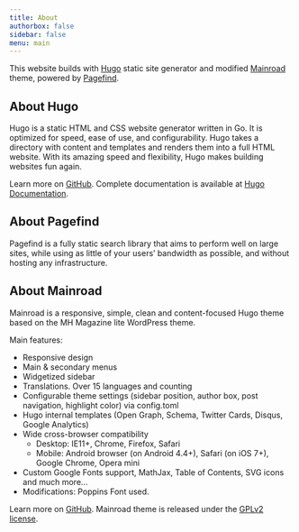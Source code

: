 ```yaml
---
title: About
authorbox: false
sidebar: false
menu: main
---
```


This website builds with [Hugo](https://gohugo.io/) static site generator and modified [Mainroad](https://github.com/vimux/mainroad) theme, powered by [Pagefind](https://pagefind.app).

## About Hugo

Hugo is a static HTML and CSS website generator written in Go. It is optimized for speed, ease of use, and
configurability. Hugo takes a directory with content and templates and renders them into a full HTML website. With its
amazing speed and flexibility, Hugo makes building websites fun again.

Learn more on [GitHub](https://github.com/gohugoio/hugo). Complete documentation is available at [Hugo Documentation](https://gohugo.io/getting-started/).

## About Pagefind

Pagefind is a fully static search library that aims to perform well on large sites, while using as little of your users’ bandwidth as possible, and without hosting any infrastructure.

## About Mainroad

Mainroad is a responsive, simple, clean and content-focused Hugo theme based on the MH Magazine lite WordPress theme.

Main features:

* Responsive design
* Main & secondary menus
* Widgetized sidebar
* Translations. Over 15 languages and counting
* Configurable theme settings (sidebar position, author box, post navigation, highlight color) via config.toml
* Hugo internal templates (Open Graph, Schema, Twitter Cards, Disqus, Google Analytics)
* Wide cross-browser compatibility
  * Desktop: IE11+, Chrome, Firefox, Safari
  * Mobile: Android browser (on Android 4.4+), Safari (on iOS 7+), Google Chrome, Opera mini
* Custom Google Fonts support, MathJax, Table of Contents, SVG icons and much more…
* Modifications: Poppins Font used.

Learn more on [GitHub](https://github.com/vimux/mainroad). Mainroad theme is released under the [GPLv2 license](https://github.com/vimux/mainroad/blob/master/LICENSE.md).

